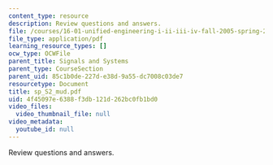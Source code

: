 ```yaml
---
content_type: resource
description: Review questions and answers.
file: /courses/16-01-unified-engineering-i-ii-iii-iv-fall-2005-spring-2006/4f45097e6388f3db121d262bc0fb1bd0_sp_S2_mud.pdf
file_type: application/pdf
learning_resource_types: []
ocw_type: OCWFile
parent_title: Signals and Systems
parent_type: CourseSection
parent_uid: 85c1b0de-227d-e38d-9a55-dc7008c03de7
resourcetype: Document
title: sp_S2_mud.pdf
uid: 4f45097e-6388-f3db-121d-262bc0fb1bd0
video_files:
  video_thumbnail_file: null
video_metadata:
  youtube_id: null
---
```

Review questions and answers.

